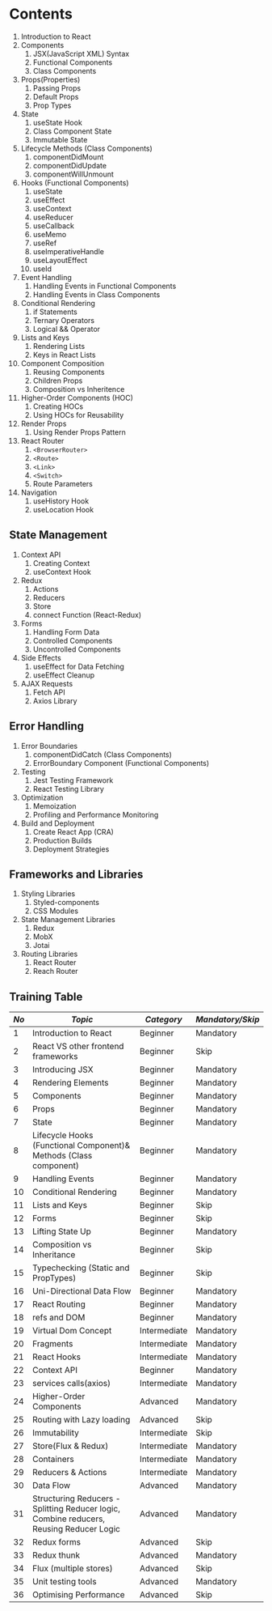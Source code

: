 # Contents

1. Introduction to React
2. Components
    1. JSX(JavaScript XML) Syntax
    2. Functional Components
    3. Class Components
3. Props(Properties)
    1. Passing Props
    2. Default Props
    3. Prop Types
4. State
    1. useState Hook
    2. Class Component State
    3. Immutable State
5. Lifecycle Methods (Class Components)
    1. componentDidMount
    2. componentDidUpdate
    3. componentWillUnmount
6. Hooks (Functional Components)
    1. useState
    2. useEffect
    3. useContext
    4. useReducer
    5. useCallback
    6. useMemo
    7. useRef
    8. useImperativeHandle
    9. useLayoutEffect
    10. useId
7. Event Handling
    1. Handling Events in Functional Components
    2. Handling Events in Class Components
8. Conditional Rendering
    1. if Statements
    2. Ternary Operators
    3. Logical && Operator
9. Lists and Keys
    1. Rendering Lists
    2. Keys in React Lists
10. Component Composition
    1. Reusing Components
    2. Children Props
    3. Composition vs Inheritence
11. Higher-Order Components (HOC)
    1. Creating HOCs
    2. Using HOCs for Reusability
12. Render Props
    1. Using Render Props Pattern
13. React Router
    1. `<BrowserRouter>`
    2. `<Route>`
    3. `<Link>`
    4. `<Switch>`
    5. Route Parameters
14. Navigation
    1. useHistory Hook
    2. useLocation Hook

## State Management

1. Context API
    1. Creating Context
    2. useContext Hook
2. Redux
    1. Actions
    2. Reducers
    3. Store
    4. connect Function (React-Redux)
3. Forms
    1. Handling Form Data
    2. Controlled Components
    3. Uncontrolled Components
4. Side Effects
    1. useEffect for Data Fetching
    2. useEffect Cleanup
5. AJAX Requests
    1. Fetch API
    2. Axios Library

## Error Handling

1. Error Boundaries
    1. componentDidCatch (Class Components)
    2. ErrorBoundary Component (Functional Components)
2. Testing
    1. Jest Testing Framework
    2. React Testing Library
3. Optimization
    1. Memoization
    2. Profiling and Performance Monitoring
4. Build and Deployment
    1. Create React App (CRA)
    2. Production Builds
    3. Deployment Strategies

## Frameworks and Libraries

1. Styling Libraries
    1. Styled-components
    2. CSS Modules
2. State Management Libraries
    1. Redux
    2. MobX
    3. Jotai
3. Routing Libraries
    1. React Router
    2. Reach Router

## Training Table

| ***No*** | ***Topic*** | ***Category*** | ***Mandatory/Skip*** |
| --- | --- | --- | --- |
| 1 | Introduction to React | Beginner | Mandatory |
| 2 | React VS other frontend frameworks | Beginner | Skip |
| 3 | Introducing JSX | Beginner | Mandatory |
| 4 | Rendering Elements | Beginner | Mandatory |
| 5 | Components | Beginner | Mandatory |
| 6 | Props | Beginner | Mandatory |
| 7 | State | Beginner | Mandatory |
| 8 | Lifecycle Hooks (Functional Component)& Methods (Class component) | Beginner | Mandatory |
| 9 | Handling Events | Beginner | Mandatory |
| 10 | Conditional Rendering | Beginner | Mandatory |
| 11 | Lists and Keys | Beginner | Skip |
| 12 | Forms | Beginner | Skip |
| 13 | Lifting State Up | Beginner | Mandatory |
| 14 | Composition vs Inheritance | Beginner | Skip |
| 15 | Typechecking (Static and PropTypes) | Beginner | Skip |
| 16 | Uni-Directional Data Flow | Beginner | Mandatory |
| 17 | React Routing | Beginner | Mandatory |
| 18 | refs and DOM | Beginner | Mandatory |
| 19 | Virtual Dom Concept | Intermediate | Mandatory |
| 20 | Fragments | Intermediate | Mandatory |
| 21 | React Hooks | Intermediate | Mandatory |
| 22 | Context API | Beginner | Mandatory |
| 23 | services calls(axios) | Intermediate | Mandatory |
| 24 | Higher-Order Components | Advanced | Mandatory |
| 25 | Routing with Lazy loading | Advanced | Skip |
| 26 | Immutability | Intermediate | Skip |
| 27 | Store(Flux & Redux) | Intermediate | Mandatory |
| 28 | Containers | Intermediate | Mandatory |
| 29 | Reducers & Actions | Intermediate | Mandatory |
| 30 | Data Flow | Advanced | Mandatory |
| 31 | Structuring Reducers - Splitting Reducer logic, Combine reducers, Reusing Reducer Logic | Advanced | Mandatory |
| 32 | Redux forms | Advanced | Skip |
| 33 | Redux thunk | Advanced | Mandatory |
| 34 | Flux (multiple stores) | Advanced | Skip |
| 35 | Unit testing tools | Advanced | Mandatory |
| 36 | Optimising Performance | Advanced | Skip |
